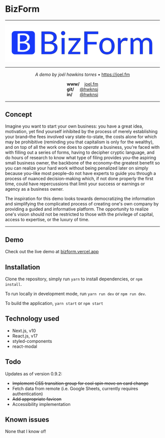 # BizForm
<hr/>
<img src='/public/bizform-logo.png' alt='BizForm Logo' title='BizForm Logo' style='max-width: 100%;' />

<hr/>

<p style='text-align: center;'><em>A demo by joél hawkins torres</em> • <a href='https://joel.fm/' target='_blank'>https://joel.fm</a></p>

<div style='width: min-content; margin: 0 auto; text-align: center; display: grid; grid-auto-columns: 1fr auto; justify-content: center;'>
  <div style='display: flex; flex-direction: row; justify-content: space-between;'>
    <span style='font-weight: bold; margin-right: 1rem;'>www/</span>
    <span style='margin-right: 0; margin-left: auto'><a href="https://joel.fm" target="_blank">joel.fm</a></span>
  </div>
  <div style='display: flex; flex-direction: row; justify-content: space-between;'>
    <span style='font-weight: bold; margin-right: 1rem;'>git/</span>
    <span style='margin-right: 0; margin-left: auto'><a href='https://github.com/hwknsj' target='_blank' alt='Github'>@hwknsj</a></span>
  </div>
  <div style='display: flex; flex-direction: row; justify-content: space-between;'>
    <span style='font-weight: bold; margin-right: 1rem;'>in/</span>
    <span style='margin-right: 0; margin-left: auto'><a href='https://www.linkedin.com/in/hwknsj' target='_blank' alt='LinkedIn'>@hwknsj</a></span>
  </div>
</div>

<hr />

## Concept

Imagine you want to start your own business: you have a great idea, motivation, yet find yourself inhibited by the process of merely establishing your brand–the fees involved vary state-to-state, the costs alone for which may be prohibitive (reminding you that capitalism is only for the wealthy), and on top of all the work one does to *operate* a business, you're faced with with filling out a series of forms, having to decipher cryptic language, and do hours of research to know what type of filing provides you–the aspiring small business owner, the backbone of the economy–the greatest benefit so you can realize your hard work without being penalized later on simply because you–like most people–do not have experts to guide you through a process of nuanced decision-making which, if not done properly the first time, could have repercussions that limit your success or earnings or agency as a business owner.

The inspiration for this demo looks towards democratizing the information and simplifying the complicated process of creating one's own company by providing a guided and informative platform. The opportunity to realize one's vision should not be restricted to those with the privilege of capital, access to expertise, or the luxury of time.

<hr/>

## Demo

Check out the live demo at [bizform.vercel.app](https://bizform.vercel.app)

## Installation

Clone the repository, simply run `yarn` to install dependencies, or `npm install`.

To run locally in development mode, run `yarn run dev` or `npm run dev`.

To build the application, `yarn start` or `npm start`

## Technology used

* Next.js, v10
* React.js, v17
* styled-components
* react-modal

## Todo

Updates as of version 0.9.2:
* ~~Implement CSS transition group for cool spin move on card change~~
* Fetch data from remote (i.e. Google Sheets, currently requires authentication)
* ~~Add appropriate favicon~~
* Accessibility implementation

## Known issues

None that I know of!
